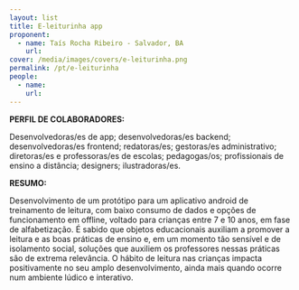 ```yaml
---
layout: list
title: E-leiturinha app
proponent:
  - name: Taís Rocha Ribeiro - Salvador, BA
    url: 
cover: /media/images/covers/e-leiturinha.png
permalink: /pt/e-leiturinha
people:
  - name: 
    url: 
---
```


**PERFIL DE COLABORADORES:**
  
Desenvolvedoras/es de app; desenvolvedoras/es backend; desenvolvedoras/es frontend; redatoras/es; gestoras/es administrativo; diretoras/es e professoras/es de escolas; pedagogas/os; profissionais de ensino a distância; designers; ilustradoras/es.  

**RESUMO:**
  
Desenvolvimento de um protótipo para um aplicativo android de treinamento de leitura, com baixo consumo de dados e opções de funcionamento em offline, voltado para crianças entre 7 e 10 anos, em fase de alfabetização. 
É sabido que objetos educacionais auxiliam a promover a leitura e as boas práticas de ensino e, em um momento tão sensível e de isolamento social, soluções que auxiliem os professores nessas práticas são de extrema relevância. O hábito de leitura nas crianças impacta positivamente no seu amplo desenvolvimento, ainda mais quando ocorre num ambiente lúdico e interativo.  
